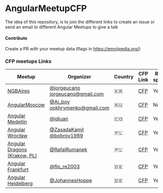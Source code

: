 # AngularMeetupCFP

The idea of this repository, is to join the different links to create an issue or send an email to different Angular Meetups to give a talk

#### Contribute
Create a PR with your meetup data (flags in https://emojipedia.org/)


### CFP meetups Links


Meetup           | Organizer  | Country | CFP Link         | Remote speakers   | Language
-----------------|------------|---------|------------------|-------------------|-------------------
[NGBAires](https://www.meetup.com/NG-BAIRES) | [@jorgeucano](https://twitter.com/jorgeucano) jorgeucano@gmail.com | 🇦🇷| [CFP](https://github.com/ngbaires/ng-baires/issues/new) | Yes | Spanish / English
[AngularMoscow](https://www.meetup.com/AngularMoscow) | [@Ai_boy](https://twitter.com/Ai_boy) ookhrymenko@gmail.com | 🇷🇺 |[CFP](https://github.com/AngularMoscow/Talks) | No | Russian / English
[Angular Medellín](https://www.meetup.com/Angular-Medellin/) | [@jdjuan](https://twitter.com/jdjuan) | 🇨🇴 |[CFP](https://github.com/angular-medellin/meetup/issues/new) | Yes | Spanish / English
[Angular Wrocław](https://www.meetup.com/AngularJS-Wroc%C5%82aw/) | [@ZasadaKamil‏](https://twitter.com/ZasadaKamil) [@bobrov1989](https://twitter.com/bobrov1989) | 🇵🇱 | [CFP](https://twitter.com/AngularWroclaw) | Yes | Polish / English
[Angular Dragons (Krakow, PL)](https://www.meetup.com/Angular-Dragons/) | [@RafalRumanek](https://twitter.com/RafalRumanek) | 🇵🇱 | [CFP](https://twitter.com/AngularDragons) | Yes | English / Polish
[Angular Frankfurt](https://www.meetup.com/Angular-Frankfurt/) | [@flo_re2003](https://twitter.com/flo_re2003) | 🇩🇪 | [CFP](https://twitter.com/ngFrankfurt) | Yes | English / German
[Angular Heidelberg](https://angular-heidelberg.de/) | [@JohannesHoppe](https://twitter.com/JohannesHoppe) | 🇩🇪 | [CFP](https://twitter.com/ngHeidelberg) | Yes | English

